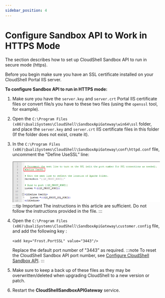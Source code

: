 ```yaml
---
sidebar_position: 4
---
```


# Configure Sandbox API to Work in HTTPS Mode

The section describes how to set up CloudShell Sandbox API to run in secure mode (https).

Before you begin make sure you have an SSL certificate installed on your CloudShell Portal IIS server.

**To configure Sandbox API to run in HTTPS mode:**

1. Make sure you have the `server.key` and `server.crt` Portal IIS certificate files or convert file/s you have to these two files (using the `openssl` tool, for example).
2. Open the `C:\Program Files (x86)\QualiSystems\CloudShell\SandboxApiGateway\win64\ssl` folder, and place the `server.key` and `server.crt` IIS certificate files in this folder (If the folder does not exist, create it).
3. In the `C:\Program Files (x86)\QualiSystems\CloudShell\SandboxApiGateway\conf\httpd.conf` file, uncomment the "Define UseSSL” line:
    
    ![](/Images/IG2/Snbx-api-httpd.conf.png)
    :::tip Important
    The instructions in this article are sufficient. Do not follow the instructions provided in the file.
    :::
4. Open the `C:\Program Files (x86)\QualiSystems\CloudShell\SandboxApiGateway\customer.config` file, and add the following key :
    
    `<add key="Frost.PortSSL" value="3443"/>`
    
    Replace the default port number of "3443” as required.
    :::note
    To reset the CloudShell Sandbox API port number, see [Configure CloudShell Sandbox API](../configure-products/config-sandbox-api.md).
    :::
5. Make sure to keep a back up of these files as they may be overwritten/deleted when upgrading CloudShell to a new version or patch.
6. Restart the **CloudShellSandboxAPIGateway** service.